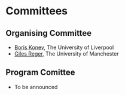 # Committees

## Organising Committee

- [Boris Konev](https://www.csc.liv.ac.uk/~konev/), The University of Liverpool
- [Giles Reger](http://www.cs.man.ac.uk/~regerg/), The University of Manchester

## Program Comittee

- To be announced
